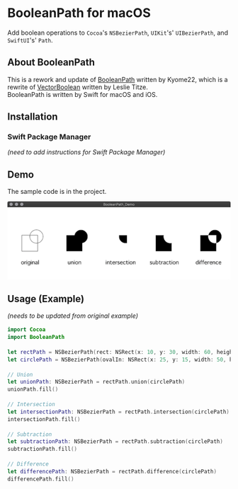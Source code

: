 # BooleanPath for macOS
Add boolean operations to `Cocoa`'s `NSBezierPath`, `UIKit`'s' `UIBezierPath`, and `SwiftUI`'s' `Path`.

## About BooleanPath
This is a rework and update of [BooleanPath](https://github.com/Kyome22/BooleanPath) written by Kyome22, which is a rewrite of [VectorBoolean](https://github.com/lrtitze/Swift-VectorBoolean) written by Leslie Titze.  
BooleanPath is written by Swift for macOS and iOS.

## Installation
### Swift Package Manager
*(need to add instructions for Swift Package Manager)*

## Demo

The sample code is in the project.

![sample](https://github.com/Kyome22/BooleanPath/blob/master/images/sample.png)

## Usage (Example)
*(needs to be updated from original example)*

```swift
import Cocoa
import BooleanPath

let rectPath = NSBezierPath(rect: NSRect(x: 10, y: 30, width: 60, height: 60))
let circlePath = NSBezierPath(ovalIn: NSRect(x: 25, y: 15, width: 50, height: 50))
  
// Union        
let unionPath: NSBezierPath = rectPath.union(circlePath)
unionPath.fill()

// Intersection
let intersectionPath: NSBezierPath = rectPath.intersection(circlePath)
intersectionPath.fill()
        
// Subtraction
let subtractionPath: NSBezierPath = rectPath.subtraction(circlePath)
subtractionPath.fill()
        
// Difference
let differencePath: NSBezierPath = rectPath.difference(circlePath)
differencePath.fill()
```
